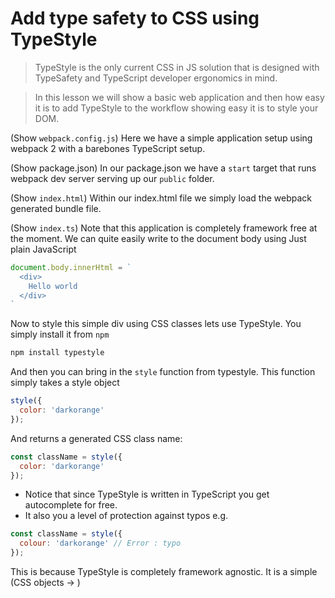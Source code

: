 # Add type safety to CSS using TypeStyle

> TypeStyle is the only current CSS in JS solution that is designed with TypeSafety and TypeScript developer ergonomics in mind. 

> In this lesson we will show a basic web application and then how easy it is to add TypeStyle to the workflow showing easy it is to style your DOM.

(Show `webpack.config.js`)
Here we have a simple application setup using webpack 2 with a barebones TypeScript setup.

(Show package.json)
In our package.json we have a `start` target that runs webpack dev server serving up our `public` folder. 

(Show `index.html`) 
Within our index.html file we simply load the webpack generated bundle file.

(Show `index.ts`)
Note that this application is completely framework free at the moment. We can quite easily write to the document body using Just plain JavaScript

```js
document.body.innerHtml = `
  <div>
    Hello world
  </div>
`
``` 

Now to style this simple div using CSS classes lets use TypeStyle. You simply install it from `npm`

```sh
npm install typestyle
```

And then you can bring in the `style` function from typestyle. This function simply takes a style object

```js
style({
  color: 'darkorange'
});
```

And returns a generated CSS class name:

```js
const className = style({
  color: 'darkorange'
});
```

* Notice that since TypeStyle is written in TypeScript you get autocomplete for free.
* It also you a level of protection against typos e.g. 

```js
const className = style({
  colour: 'darkorange' // Error : typo
});
```

This is because TypeStyle is completely framework agnostic. It is a simple (CSS objects -> )
